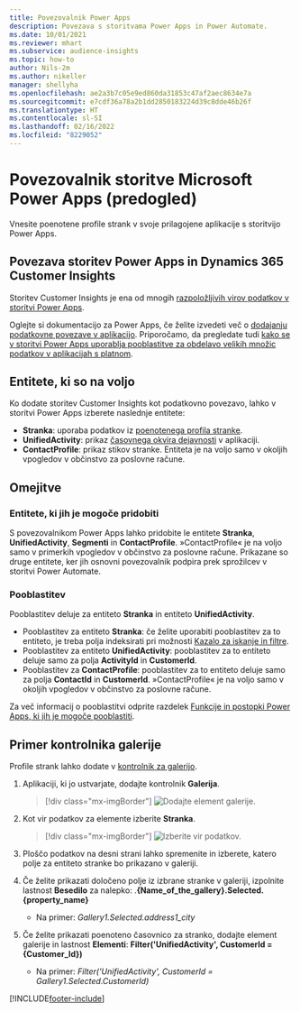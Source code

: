```yaml
---
title: Povezovalnik Power Apps
description: Povezava s storitvama Power Apps in Power Automate.
ms.date: 10/01/2021
ms.reviewer: mhart
ms.subservice: audience-insights
ms.topic: how-to
author: Nils-2m
ms.author: nikeller
manager: shellyha
ms.openlocfilehash: ae2a3b7c05e9ed860da31853c47af2aec8634e7a
ms.sourcegitcommit: e7cdf36a78a2b1dd2850183224d39c8dde46b26f
ms.translationtype: HT
ms.contentlocale: sl-SI
ms.lasthandoff: 02/16/2022
ms.locfileid: "8229052"
---
```

# <a name="microsoft-power-apps-connector-preview"></a>Povezovalnik storitve Microsoft Power Apps (predogled)

Vnesite poenotene profile strank v svoje prilagojene aplikacije s storitvijo Power Apps.

## <a name="connect-power-apps-and-dynamics-365-customer-insights"></a>Povezava storitev Power Apps in Dynamics 365 Customer Insights

Storitev Customer Insights je ena od mnogih [razpoložljivih virov podatkov v storitvi Power Apps](/powerapps/maker/canvas-apps/working-with-data-sources).

Oglejte si dokumentacijo za Power Apps, če želite izvedeti več o [dodajanju podatkovne povezave v aplikacijo](/powerapps/maker/canvas-apps/add-data-connection). Priporočamo, da pregledate tudi [kako se v storitvi Power Apps uporablja pooblastitve za obdelavo velikih množic podatkov v aplikacijah s platnom](/powerapps/maker/canvas-apps/delegation-overview).

## <a name="available-entities"></a>Entitete, ki so na voljo

Ko dodate storitev Customer Insights kot podatkovno povezavo, lahko v storitvi Power Apps izberete naslednje entitete:

- **Stranka**: uporaba podatkov iz [poenotenega profila stranke](customer-profiles.md).
- **UnifiedActivity**: prikaz [časovnega okvira dejavnosti](activities.md) v aplikaciji.
- **ContactProfile**: prikaz stikov stranke. Entiteta je na voljo samo v okoljih vpogledov v občinstvo za poslovne račune.

## <a name="limitations"></a>Omejitve

### <a name="retrievable-entities"></a>Entitete, ki jih je mogoče pridobiti

S povezovalnikom Power Apps lahko pridobite le entitete **Stranka**, **UnifiedActivity**, **Segmenti** in **ContactProfile**. »ContactProfile« je na voljo samo v primerkih vpogledov v občinstvo za poslovne račune. Prikazane so druge entitete, ker jih osnovni povezovalnik podpira prek sprožilcev v storitvi Power Automate.

### <a name="delegation"></a>Pooblastitev

Pooblastitev deluje za entiteto **Stranka** in entiteto **UnifiedActivity**. 

- Pooblastitev za entiteto **Stranka**: če želite uporabiti pooblastitev za to entiteto, je treba polja indeksirati pri možnosti [Kazalo za iskanje in filtre](search-filter-index.md).  
- Pooblastitev za entiteto **UnifiedActivity**: pooblastitev za to entiteto deluje samo za polja **ActivityId** in **CustomerId**.  
- Pooblastitev za **ContactProfile**: pooblastitev za to entiteto deluje samo za polja **ContactId** in **CustomerId**. »ContactProfile« je na voljo samo v okoljih vpogledov v občinstvo za poslovne račune.

Za več informacij o pooblastitvi odprite razdelek [Funkcije in postopki Power Apps, ki jih je mogoče pooblastiti](/powerapps/maker/canvas-apps/delegation-overview). 

## <a name="example-gallery-control"></a>Primer kontrolnika galerije

Profile strank lahko dodate v [kontrolnik za galerijo](/powerapps/maker/canvas-apps/add-gallery).

1. Aplikaciji, ki jo ustvarjate, dodajte kontrolnik **Galerija**.

    > [!div class="mx-imgBorder"]
    > ![Dodajte element galerije.](media/connector-powerapps9.png "Dodajte element galerije.")

2. Kot vir podatkov za elemente izberite **Stranka**.

    > [!div class="mx-imgBorder"]
    > ![Izberite vir podatkov.](media/choose-datasource-powerapps.png "Izberite vir podatkov.")

3. Ploščo podatkov na desni strani lahko spremenite in izberete, katero polje za entiteto stranke bo prikazano v galeriji.

4. Če želite prikazati določeno polje iz izbrane stranke v galeriji, izpolnite lastnost **Besedilo** za nalepko: .**{Name_of_the_gallery}.Selected.{property_name}**  
    - Na primer: _Gallery1.Selected.address1_city_

5. Če želite prikazati poenoteno časovnico za stranko, dodajte element galerije in lastnost **Elementi**: **Filter('UnifiedActivity', CustomerId = {Customer_Id})**  
    - Na primer: _Filter('UnifiedActivity', CustomerId = Gallery1.Selected.CustomerId)_


[!INCLUDE[footer-include](../includes/footer-banner.md)]
